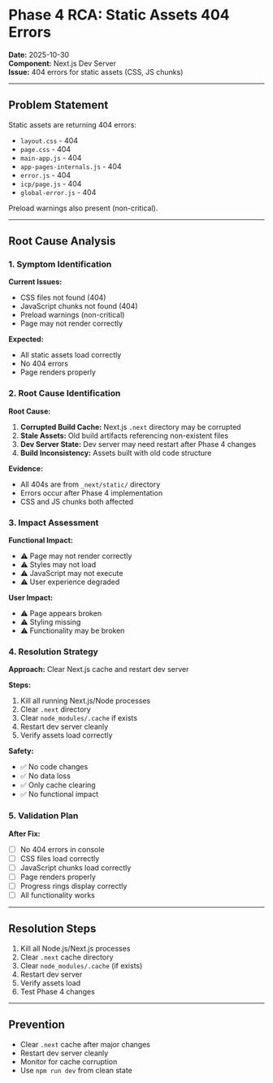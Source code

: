 # Phase 4 RCA: Static Assets 404 Errors
**Date:** 2025-10-30  
**Component:** Next.js Dev Server  
**Issue:** 404 errors for static assets (CSS, JS chunks)

---

## Problem Statement

Static assets are returning 404 errors:
- `layout.css` - 404
- `page.css` - 404
- `main-app.js` - 404
- `app-pages-internals.js` - 404
- `error.js` - 404
- `icp/page.js` - 404
- `global-error.js` - 404

Preload warnings also present (non-critical).

---

## Root Cause Analysis

### 1. Symptom Identification

**Current Issues:**
- CSS files not found (404)
- JavaScript chunks not found (404)
- Preload warnings (non-critical)
- Page may not render correctly

**Expected:**
- All static assets load correctly
- No 404 errors
- Page renders properly

### 2. Root Cause Identification

**Root Cause:**
1. **Corrupted Build Cache:** Next.js `.next` directory may be corrupted
2. **Stale Assets:** Old build artifacts referencing non-existent files
3. **Dev Server State:** Dev server may need restart after Phase 4 changes
4. **Build Inconsistency:** Assets built with old code structure

**Evidence:**
- All 404s are from `_next/static/` directory
- Errors occur after Phase 4 implementation
- CSS and JS chunks both affected

### 3. Impact Assessment

**Functional Impact:**
- ⚠️ Page may not render correctly
- ⚠️ Styles may not load
- ⚠️ JavaScript may not execute
- ⚠️ User experience degraded

**User Impact:**
- ⚠️ Page appears broken
- ⚠️ Styling missing
- ⚠️ Functionality may be broken

### 4. Resolution Strategy

**Approach:** Clear Next.js cache and restart dev server

**Steps:**
1. Kill all running Next.js/Node processes
2. Clear `.next` directory
3. Clear `node_modules/.cache` if exists
4. Restart dev server cleanly
5. Verify assets load correctly

**Safety:**
- ✅ No code changes
- ✅ No data loss
- ✅ Only cache clearing
- ✅ No functional impact

### 5. Validation Plan

**After Fix:**
- [ ] No 404 errors in console
- [ ] CSS files load correctly
- [ ] JavaScript chunks load correctly
- [ ] Page renders properly
- [ ] Progress rings display correctly
- [ ] All functionality works

---

## Resolution Steps

1. Kill all Node.js/Next.js processes
2. Clear `.next` cache directory
3. Clear `node_modules/.cache` (if exists)
4. Restart dev server
5. Verify assets load
6. Test Phase 4 changes

---

## Prevention

- Clear `.next` cache after major changes
- Restart dev server cleanly
- Monitor for cache corruption
- Use `npm run dev` from clean state

